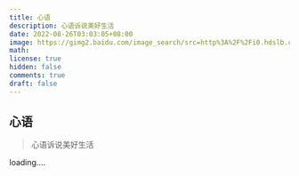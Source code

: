 ```yaml
---
title: 心语
description: 心语诉说美好生活
date: 2022-08-26T03:03:05+08:00
image: https://gimg2.baidu.com/image_search/src=http%3A%2F%2Fi0.hdslb.com%2Fbfs%2Farticle%2F72e0c34178d0c65ac8d464113f12ed609980ce68.jpg&refer=http%3A%2F%2Fi0.hdslb.com&app=2002&size=f9999,10000&q=a80&n=0&g=0n&fmt=auto?sec=1664099305&t=c4ba50f24dfadd7ec11aa25c26a2a845
math:
license: true
hidden: false
comments: true
draft: false
---
```

## 心语
> 心语诉说美好生活


loading....
